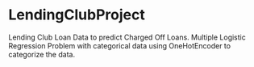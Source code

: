 # LendingClubProject
Lending Club Loan Data to predict Charged Off Loans. 
Multiple Logistic Regression Problem with categorical data using OneHotEncoder to categorize the data. 